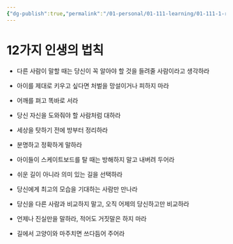 ```yaml
---
{"dg-publish":true,"permalink":"/01-personal/01-111-learning/01-111-1-reading/01-111-1-1-books-10-k/00028-12-12rules-for-life/","dgHomeLink":true,"dgPassFrontmatter":false}
---
```


# 12가지 인생의 법칙

- 다른 사람이 말할 때는 당신이 꼭 알아야 할 것을 들려줄 사람이라고 생각하라

- 아이를 제대로 키우고 싶다면 처벌을 망설이거나 피하지 마라

- 어깨를 펴고 똑바로 서라

- 당신 자신을 도와줘야 할 사람처럼 대하라

- 세상을 탓하기 전에 방부터 정리하라

- 분명하고 정확하게 말하라

- 아이들이 스케이트보드를 탈 때는 방해하지 말고 내버려 두어라

- 쉬운 길이 아니라 의미 있는 길을 선택하라

- 당신에게 최고의 모습을 기대하는 사람만 만나라

- 당신을 다른 사람과 비교하지 말고, 오직 어제의 당신하고만 비교하라

- 언제나 진실만을 말하라, 적어도 거짓말은 하지 마라

- 길에서 고양이와 마주치면 쓰다듬어 주어라

